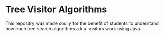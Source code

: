 # Tree Visitor Algorithms
This repositry was made soully for the benefit of students to understand how each tree search algorithms a.k.a. visitors work using Java.
